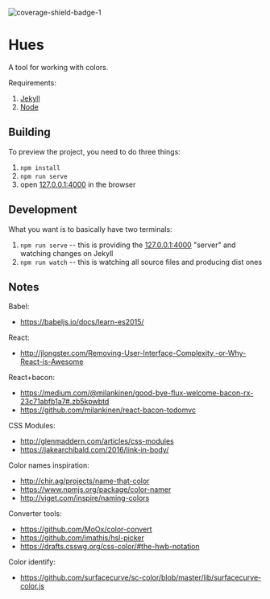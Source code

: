 ![coverage-shield-badge-1](https://img.shields.io/badge/coverage-88.26%25-yellow.svg)

# Hues

A tool for working with colors.

Requirements:

1. [Jekyll](http://jekyllrb.com/)
2. [Node](https://nodejs.org)

## Building

To preview the project, you need to do three things:

1. `npm install`
2. `npm run serve`
3. open [127.0.0.1:4000](http://127.0.0.1:4000/) in the browser

## Development

What you want is to basically have two terminals:

1. `npm run serve` -- this is providing the [127.0.0.1:4000](http://127.0.0.1:4000/) "server" and watching changes on Jekyll
2. `npm run watch` -- this is watching all source files and producing dist ones

## Notes

Babel:
- https://babeljs.io/docs/learn-es2015/

React:
- http://jlongster.com/Removing-User-Interface-Complexity,-or-Why-React-is-Awesome

React+bacon:
- https://medium.com/@milankinen/good-bye-flux-welcome-bacon-rx-23c71abfb1a7#.zb5kpwbtd
- https://github.com/milankinen/react-bacon-todomvc

CSS Modules:
- http://glenmaddern.com/articles/css-modules
- https://jakearchibald.com/2016/link-in-body/

Color names inspiration:
- http://chir.ag/projects/name-that-color
- https://www.npmjs.org/package/color-namer
- http://viget.com/inspire/naming-colors

Converter tools:
- https://github.com/MoOx/color-convert
- https://github.com/imathis/hsl-picker
- https://drafts.csswg.org/css-color/#the-hwb-notation

Color identify:
- https://github.com/surfacecurve/sc-color/blob/master/lib/surfacecurve-color.js
